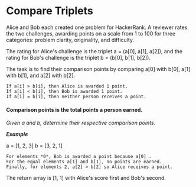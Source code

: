 # Compare Triplets

Alice and Bob each created one problem for HackerRank. A reviewer rates the two challenges, awarding points on a scale from 1 to 100 for three categories: problem clarity, originality, and difficulty.

The rating for Alice's challenge is the triplet a = (a[0], a[1], a[2]), and the rating for Bob's challenge is the triplet b = (b[0], b[1], b[2]).

The task is to find their comparison points by comparing a[0] with b[0], a[1] with b[1], and a[2] with b[2].

    If a[i] > b[i], then Alice is awarded 1 point.
    If a[i] < b[i], then Bob is awarded 1 point.
    If a[i] = b[i], then neither person receives a point.

#### Comparison points is the total points a person earned.

*Given a and b, determine their respective comparison points.*

***Example***

a = [1, 2, 3]
b = [3, 2, 1]

    For elements *0*, Bob is awarded a point because a[0] .
    For the equal elements a[1] and b[1], no points are earned.
    Finally, for elements 2, a[2] > b[2] so Alice receives a point.

The return array is [1, 1] with Alice's score first and Bob's second. 